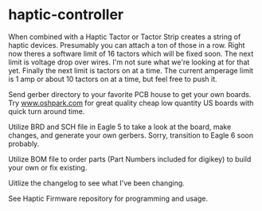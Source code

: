 haptic-controller
=================

When combined with a Haptic Tactor or Tactor Strip creates a string of haptic devices. Presumably you can attach a ton of those in a row. Right now theres a software limit of 16 tactors which will be fixed soon. The next limit is voltage drop over wires. I'm not sure what we're looking at for that yet. Finally the next limit is tactors on at a time. The current amperage limit is 1 amp or about 10 tactors on at a time, but feel free to push it.

Send gerber directory to your favorite PCB house to get your own boards. Try www.oshpark.com for great quality cheap low quantity US boards with quick turn around time.

Utilize BRD and SCH file in Eagle 5 to take a look at the board, make changes, and generate your own gerbers. Sorry, transition to Eagle 6 soon probably.

Utilize BOM file to order parts (Part Numbers included for digikey) to build your own or fix existing.

Uitlize the changelog to see what I've been changing.

See Haptic Firmware repository for programming and usage.
